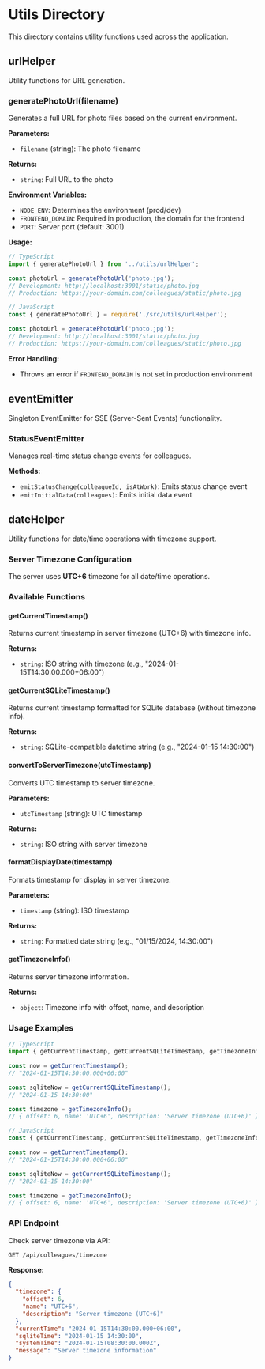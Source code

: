 # Utils Directory

This directory contains utility functions used across the application.

## urlHelper

Utility functions for URL generation.

### generatePhotoUrl(filename)

Generates a full URL for photo files based on the current environment.

**Parameters:**
- `filename` (string): The photo filename

**Returns:**
- `string`: Full URL to the photo

**Environment Variables:**
- `NODE_ENV`: Determines the environment (prod/dev)
- `FRONTEND_DOMAIN`: Required in production, the domain for the frontend
- `PORT`: Server port (default: 3001)

**Usage:**

```typescript
// TypeScript
import { generatePhotoUrl } from '../utils/urlHelper';

const photoUrl = generatePhotoUrl('photo.jpg');
// Development: http://localhost:3001/static/photo.jpg
// Production: https://your-domain.com/colleagues/static/photo.jpg
```

```javascript
// JavaScript
const { generatePhotoUrl } = require('./src/utils/urlHelper');

const photoUrl = generatePhotoUrl('photo.jpg');
// Development: http://localhost:3001/static/photo.jpg
// Production: https://your-domain.com/colleagues/static/photo.jpg
```

**Error Handling:**
- Throws an error if `FRONTEND_DOMAIN` is not set in production environment

## eventEmitter

Singleton EventEmitter for SSE (Server-Sent Events) functionality.

### StatusEventEmitter

Manages real-time status change events for colleagues.

**Methods:**
- `emitStatusChange(colleagueId, isAtWork)`: Emits status change event
- `emitInitialData(colleagues)`: Emits initial data event

## dateHelper

Utility functions for date/time operations with timezone support.

### Server Timezone Configuration

The server uses **UTC+6** timezone for all date/time operations.

### Available Functions

#### getCurrentTimestamp()

Returns current timestamp in server timezone (UTC+6) with timezone info.

**Returns:**
- `string`: ISO string with timezone (e.g., "2024-01-15T14:30:00.000+06:00")

#### getCurrentSQLiteTimestamp()

Returns current timestamp formatted for SQLite database (without timezone info).

**Returns:**
- `string`: SQLite-compatible datetime string (e.g., "2024-01-15 14:30:00")

#### convertToServerTimezone(utcTimestamp)

Converts UTC timestamp to server timezone.

**Parameters:**
- `utcTimestamp` (string): UTC timestamp

**Returns:**
- `string`: ISO string with server timezone

#### formatDisplayDate(timestamp)

Formats timestamp for display in server timezone.

**Parameters:**
- `timestamp` (string): ISO timestamp

**Returns:**
- `string`: Formatted date string (e.g., "01/15/2024, 14:30:00")

#### getTimezoneInfo()

Returns server timezone information.

**Returns:**
- `object`: Timezone info with offset, name, and description

### Usage Examples

```typescript
// TypeScript
import { getCurrentTimestamp, getCurrentSQLiteTimestamp, getTimezoneInfo } from '../utils/dateHelper';

const now = getCurrentTimestamp();
// "2024-01-15T14:30:00.000+06:00"

const sqliteNow = getCurrentSQLiteTimestamp();
// "2024-01-15 14:30:00"

const timezone = getTimezoneInfo();
// { offset: 6, name: 'UTC+6', description: 'Server timezone (UTC+6)' }
```

```javascript
// JavaScript
const { getCurrentTimestamp, getCurrentSQLiteTimestamp, getTimezoneInfo } = require('./src/utils/dateHelper');

const now = getCurrentTimestamp();
// "2024-01-15T14:30:00.000+06:00"

const sqliteNow = getCurrentSQLiteTimestamp();
// "2024-01-15 14:30:00"

const timezone = getTimezoneInfo();
// { offset: 6, name: 'UTC+6', description: 'Server timezone (UTC+6)' }
```

### API Endpoint

Check server timezone via API:

```bash
GET /api/colleagues/timezone
```

**Response:**
```json
{
  "timezone": {
    "offset": 6,
    "name": "UTC+6",
    "description": "Server timezone (UTC+6)"
  },
  "currentTime": "2024-01-15T14:30:00.000+06:00",
  "sqliteTime": "2024-01-15 14:30:00",
  "systemTime": "2024-01-15T08:30:00.000Z",
  "message": "Server timezone information"
}
``` 